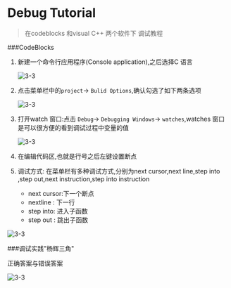 # Debug Tutorial

> 在codeblocks 和visual C++ 两个软件下 调试教程

###CodeBlocks

1. 新建一个命令行应用程序(Console application),之后选择C 语言

   ![3-3](/home/oliver/Documents/moocs_homework/photo/cdebug_1.png)

2. 点击菜单栏中的`project`-> `Bulid Options`,确认勾选了如下两条选项

   ![3-3](/home/oliver/Documents/moocs_homework/photo/cdebug_2.png)

3. 打开watch 窗口:点击 `Debug`-> `Debugging Windows`-> `watches`,watches 窗口是可以很方便的看到调试过程中变量的值

   ![3-3](/home/oliver/Documents/moocs_homework/photo/cdebug_3.png)

4. 在编辑代码区,也就是行号之后左键设置断点

5. 调试方式: 在菜单栏有多种调试方式,分别为next cursor,next line,step into ,step out,next instruction,step into instruction

   - next cursor:下一个断点
   - nextline : 下一行
   - step into: 进入子函数
   - step out : 跳出子函数


![3-3](/home/oliver/Documents/moocs_homework/photo/cdebug_4.png) 

###调试实践"杨辉三角"

正确答案与错误答案

![3-3](/home/oliver/Documents/moocs_homework/photo/cdebug_5.png)